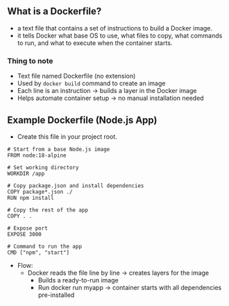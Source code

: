 ## What is a Dockerfile?
- a text file that contains a set of instructions to build a Docker image.
- it tells Docker what base OS to use, what files to copy, what commands to run, and what to execute when the container starts.

### Thing to note
- Text file named Dockerfile (no extension)
- Used by ```docker build``` command to create an image
- Each line is an instruction → builds a layer in the Docker image
- Helps automate container setup → no manual installation needed

##  Example Dockerfile (Node.js App)
- Create this file in your project root.
```
# Start from a base Node.js image
FROM node:18-alpine

# Set working directory
WORKDIR /app

# Copy package.json and install dependencies
COPY package*.json ./
RUN npm install

# Copy the rest of the app
COPY . .

# Expose port
EXPOSE 3000

# Command to run the app
CMD ["npm", "start"]
```
- Flow:
  - Docker reads the file line by line → creates layers for the image
	- Builds a ready-to-run image
	- Run docker run myapp → container starts with all dependencies pre-installed

